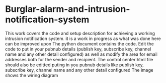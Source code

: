 # Burglar-alarm-and-intrusion-notification-system
This work covers the code and setup description for achieving a working intrusion notification system. it is a work in progress as what was done here can be improved upon
The python document contains the code. Edit the code to put in your pubnub details (publish key, subscribe key, channel name and any other detail configured) as well as modify the area for email addresses both for the sender and recipient.
The control center html file should also be editted puting in you pubnub details like publish key, subscribe key, channel name and any other detail configured
The image shows the wiring diagram
